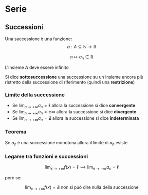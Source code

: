 ﻿# Serie

## Successioni

Una successione è una funzione:
$$a: A\subseteq \mathbb{N} \longrightarrow \mathbb{R}$$

$$n \longmapsto a_n \in \mathbb{R}$$

L'insieme $A$ deve essere infinito

Si dice **sottosuccessione** una successione su un insieme ancora più ristretto della successione di riferimento (quindi una **restrizione**)

### Limite della successione

- Se $\lim_{n\to +\infty}a_n = \ell$ allora la successione si dice **convergente**
- Se $\lim_{n\to +\infty}a_n = \pm \infty$ allora la successione si dice **divergente**
- Se $\lim_{n\to +\infty}a_n = \nexists$ allora la successione si dice **indeterminata**

### Teorema

Se $a_n$ è una successione monotona allora il limite di $a_n$ esiste

### Legame tra funzioni e successioni

$$\lim_{x \to + \infty}f(x) = \ell \implies \lim_{n \to + \infty}a_n = \ell$$

però se:

$$\lim_{x \to + \infty}f(x) = \nexists \text{ non si può dire nulla della successione }$$


